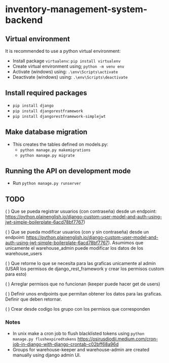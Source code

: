 # inventory-management-system-backend

## Virtual environment
It is recommended to use a python virtual environment:
- Install package `virtualenv`: `pip install virtualenv`
- Create virtual environment using; `python -m venv env`
- Activate (windows) using: `.\env\Scripts\activate`
- Deactivate (windows) using: `.\env\Scripts\deactivate`

## Install required packages
- `pip install django`
- `pip install djangorestframework`
- `pip install djangorestframework-simplejwt`

## Make database migration
- This creates the tables defined on models.py:
  - `python manage.py makemigrations`
  - `python manage.py migrate`

## Running the API on development mode
- Run `python manage.py runserver`

## TODO

(  ) Que se pueda registrar usuarios (con contraseña) desde un endpoint: https://python.plainenglish.io/django-custom-user-model-and-auth-using-jwt-simple-boilerplate-6acd78bf7767)

(  ) Que se pueda modificar usuarios (con y sin contraseña) desde un endpoint: https://python.plainenglish.io/django-custom-user-model-and-auth-using-jwt-simple-boilerplate-6acd78bf7767). Asumimos que unicamente el warehouse_admin puede modificar los datos de los warehouse_users

(  ) Que retorne lo que se necesita para las graficas unicamente al admin (USAR los permisos de django_rest_framework y crear los permisos custom para esto) 

(  ) Arreglar permisos que no funcionan (keeper puede hacer get de users)

(  ) Definir unos endpoints que permitan obtener los datos para las graficas. Definir que deben retornar.

(  ) Crear desde codigo los grupo con los permisos que corresponden
### Notes

- In unix make a cron job to flush blacklisted tokens using `python manage.py flushexpiredtokens` https://osirusdjodji.medium.com/cron-job-in-django-with-django-crontab-c02bff68a96d
- Groups for warehouse-keeper and warehouse-admin are created manually using django admin UI.